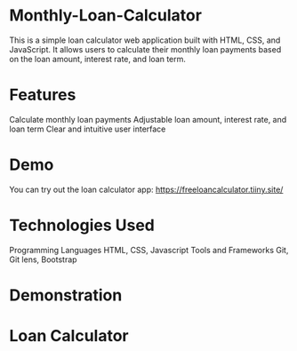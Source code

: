 # Monthly-Loan-Calculator 
This is a simple loan calculator web application built with HTML, CSS, and JavaScript. It allows users to calculate their monthly loan payments based on the loan amount, interest rate, and loan term.

# Features
Calculate monthly loan payments
Adjustable loan amount, interest rate, and loan term
Clear and intuitive user interface

# Demo
You can try out the loan calculator app: https://freeloancalculator.tiiny.site/

# Technologies Used
Programming Languages
HTML, CSS, Javascript
Tools and Frameworks
Git, Git lens, Bootstrap

# Demonstration
<h1>Loan Calculator</h1>
<vid src = Screen Recording 2024-03-05 at 3.28.13 AM width= 400 ">



